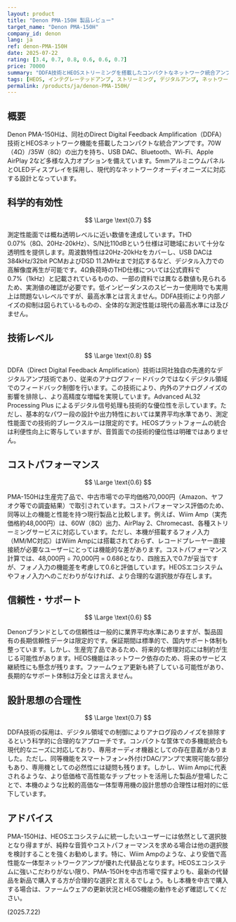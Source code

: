 ```yaml
---
layout: product
title: "Denon PMA-150H 製品レビュー"
target_name: "Denon PMA-150H"
company_id: denon
lang: ja
ref: denon-PMA-150H
date: 2025-07-22
rating: [3.4, 0.7, 0.8, 0.6, 0.6, 0.7]
price: 70000
summary: "DDFA技術とHEOSストリーミングを搭載したコンパクトなネットワーク統合アンプ。測定性能は妥当だが、より安価で高性能な代替品の登場によりコストパフォーマンスに課題がある。"
tags: [HEOS, インテグレーテッドアンプ, ストリーミング, デジタルアンプ, ネットワークオーディオ]
permalink: /products/ja/denon-PMA-150H/
---
```

## 概要

Denon PMA-150Hは、同社のDirect Digital Feedback Amplification（DDFA）技術とHEOSネットワーク機能を搭載したコンパクトな統合アンプです。70W（4Ω）/35W（8Ω）の出力を持ち、USB DAC、Bluetooth、Wi-Fi、Apple AirPlay 2など多様な入力オプションを備えています。5mmアルミニウムパネルとOLEDディスプレイを採用し、現代的なネットワークオーディオニーズに対応する設計となっています。

## 科学的有効性

$$ \Large \text{0.7} $$

測定性能面では概ね透明レベルに近い数値を達成しています。THD 0.07%（8Ω、20Hz-20kHz）、S/N比110dBという仕様は可聴域において十分な透明性を提供します。周波数特性は20Hz-20kHzをカバーし、USB DACは384kHz/32bit PCMおよびDSD 11.2MHzまで対応するなど、デジタル入力での高解像度再生が可能です。4Ω負荷時のTHD仕様については公式資料で0.7%（1kHz）と記載されているものの、一部の資料では異なる数値も見られるため、実測値の確認が必要です。低インピーダンスのスピーカー使用時でも実用上は問題ないレベルですが、最高水準とは言えません。DDFA技術により内部ノイズの抑制は図られているものの、全体的な測定性能は現代の最高水準には及びません。

## 技術レベル

$$ \Large \text{0.8} $$

DDFA（Direct Digital Feedback Amplification）技術は同社独自の先進的なデジタルアンプ技術であり、従来のアナログフィードバックではなくデジタル領域でのフィードバック制御を行います。この技術により、内外のアナログノイズの影響を排除し、より高精度な増幅を実現しています。Advanced AL32 Processing Plus によるデジタル信号処理も技術的な優位性を示しています。ただし、基本的なパワー段の設計や出力特性においては業界平均水準であり、測定性能面での技術的ブレークスルーは限定的です。HEOSプラットフォームの統合は利便性向上に寄与していますが、音質面での技術的優位性は明確ではありません。

## コストパフォーマンス

$$ \Large \text{0.6} $$

PMA-150Hは生産完了品で、中古市場での平均価格70,000円（Amazon、ヤフオク等での調査結果）で取引されています。コストパフォーマンス評価のため、同等以上の機能と性能を持つ現行製品と比較します。例えば、Wiim Amp（実売価格約48,000円）は、60W（8Ω）出力、AirPlay 2、Chromecast、各種ストリーミングサービスに対応しています。ただし、本機が搭載するフォノ入力（MM/MC対応）はWiim Ampには搭載されておらず、レコードプレーヤー直接接続が必要なユーザーにとっては機能的な差があります。コストパフォーマンス計算では、48,000円 ÷ 70,000円 = 0.686となり、四捨五入で0.7が妥当ですが、フォノ入力の機能差を考慮して0.6と評価しています。HEOSエコシステムやフォノ入力へのこだわりがなければ、より合理的な選択肢が存在します。

## 信頼性・サポート

$$ \Large \text{0.6} $$

Denonブランドとしての信頼性は一般的に業界平均水準にありますが、製品固有の長期信頼性データは限定的です。保証期間は標準的で、国内サポート体制も整っています。しかし、生産完了品であるため、将来的な修理対応には制約が生じる可能性があります。HEOS機能はネットワーク依存のため、将来のサービス継続性にも懸念が残ります。ファームウェア更新も終了している可能性があり、長期的なサポート体制は万全とは言えません。

## 設計思想の合理性

$$ \Large \text{0.7} $$

DDFA技術の採用は、デジタル領域での制御によりアナログ段のノイズを排除するという科学的に合理的なアプローチです。コンパクトな筐体での多機能統合も現代的なニーズに対応しており、専用オーディオ機器としての存在意義がありました。ただし、同等機能をスマートフォン+外付けDAC/アンプで実現可能な部分もあり、専用機としての必然性には疑問も残ります。しかし、Wiim Ampに代表されるような、より低価格で高性能なチップセットを活用した製品が登場したことで、本機のような比較的高価な一体型専用機の設計思想の合理性は相対的に低下しています。

## アドバイス

PMA-150Hは、HEOSエコシステムに統一したいユーザーには依然として選択肢となり得ますが、純粋な音質やコストパフォーマンスを求める場合は他の選択肢を検討することを強くお勧めします。特に、Wiim Ampのような、より安価で高性能な一体型ネットワークアンプが優れた代替品となります。HEOSエコシステムに強いこだわりがない限り、PMA-150Hを中古市場で探すよりも、最新の代替品を新品で購入する方が合理的な選択と言えるでしょう。もし本機を中古で購入する場合は、ファームウェアの更新状況とHEOS機能の動作を必ず確認してください。

(2025.7.22)
